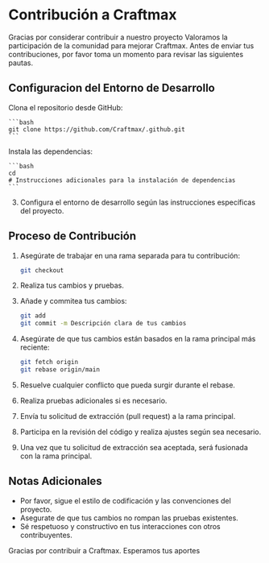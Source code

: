 # Contribución a Craftmax

Gracias por considerar contribuir a nuestro proyecto Valoramos la participación de la comunidad para mejorar Craftmax. Antes de enviar tus contribuciones, por favor toma un momento para revisar las siguientes pautas.

## Configuracion del Entorno de Desarrollo

Clona el repositorio desde GitHub:

    ```bash
    git clone https://github.com/Craftmax/.github.git
    ```

Instala las dependencias:

    ```bash
    cd 
    # Instrucciones adicionales para la instalación de dependencias
    ```

3. Configura el entorno de desarrollo según las instrucciones específicas del proyecto.

## Proceso de Contribución

1. Asegúrate de trabajar en una rama separada para tu contribución:

    ```bash
    git checkout 
    ```

2. Realiza tus cambios y pruebas.

3. Añade y commitea tus cambios:

    ```bash
    git add 
    git commit -m Descripción clara de tus cambios
    ```

4. Asegúrate de que tus cambios están basados en la rama principal más reciente:

    ```bash
    git fetch origin
    git rebase origin/main
    ```

5. Resuelve cualquier conflicto que pueda surgir durante el rebase.

6. Realiza pruebas adicionales si es necesario.

7. Envía tu solicitud de extracción (pull request) a la rama principal.

8. Participa en la revisión del código y realiza ajustes según sea necesario.

9. Una vez que tu solicitud de extracción sea aceptada, será fusionada con la rama principal.

## Notas Adicionales

- Por favor, sigue el estilo de codificación y las convenciones del proyecto.
- Asegurate de que tus cambios no rompan las pruebas existentes.
- Sé respetuoso y constructivo en tus interacciones con otros contribuyentes.

Gracias por contribuir a Craftmax. Esperamos tus aportes
